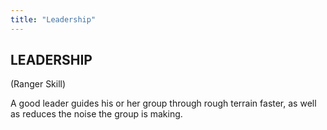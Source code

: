 ```yaml
---
title: "Leadership"
---
```


## LEADERSHIP

(Ranger Skill)

A good leader guides his or her group through rough terrain faster, as
well as reduces the noise the group is making.